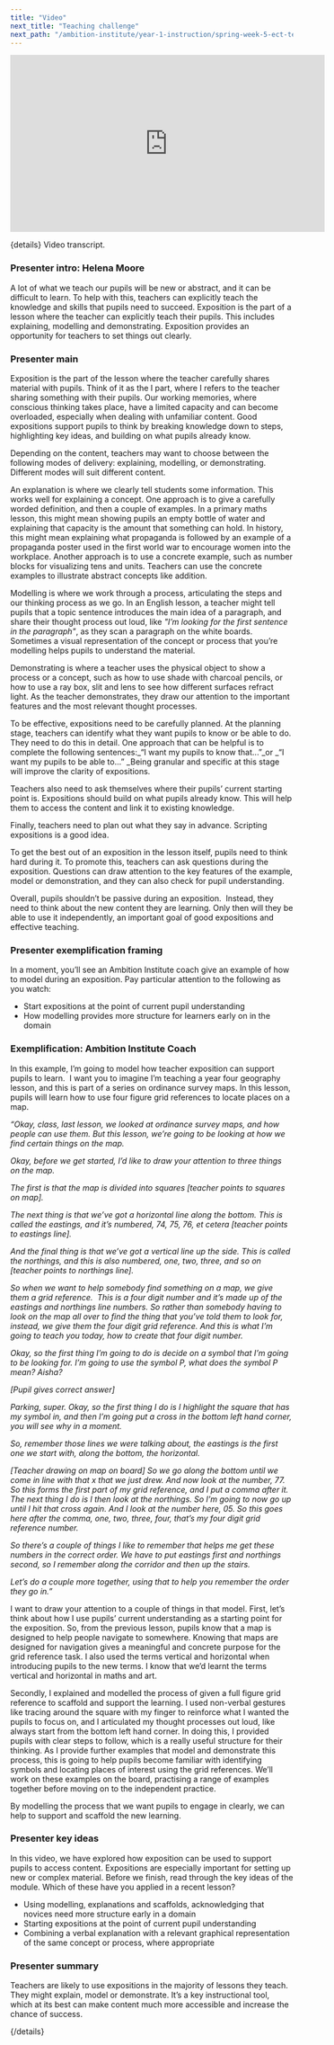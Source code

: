 ```yaml
---
title: "Video"
next_title: "Teaching challenge"
next_path: "/ambition-institute/year-1-instruction/spring-week-5-ect-teaching-challenge"
---
```


<iframe width="560" height="315" src="https://www.youtube.com/embed/34fPMu-jtkw" title="Spring Week 5 ECT Video - YouTube" frameborder="0" allow="accelerometer; autoplay; clipboard-write; encrypted-media; gyroscope; picture-in-picture; web-share" allowfullscreen></iframe>

{details}
Video transcript.

### Presenter intro: Helena Moore

A lot of what we teach our pupils will be new or abstract, and it can be difficult to learn. To help with this, teachers can explicitly
teach the knowledge and skills that pupils need to succeed. Exposition is the part
of a lesson where the teacher can explicitly teach their pupils. This includes explaining,
modelling and demonstrating. Exposition provides an opportunity for teachers to set
things out clearly.

### Presenter main

Exposition is the part of the lesson where the teacher carefully shares material
with pupils. Think of it as the I part, where I refers to the teacher sharing something
with their pupils. Our working memories, where conscious thinking takes place, have
a limited capacity and can become overloaded, especially when dealing with unfamiliar
content. Good expositions support pupils to think by breaking knowledge down to steps,
highlighting key ideas, and building on what pupils already know.

Depending on the content, teachers may want to choose between the following modes of delivery: explaining, modelling, or demonstrating. Different modes will suit different content.

An explanation is where we clearly tell students some information. This works well for explaining a concept. One approach is to give a carefully worded definition, and then a couple of examples. In a primary maths lesson, this might mean showing pupils an empty bottle of water and explaining that capacity is the amount that something can hold. In history, this might mean explaining what propaganda is followed by an example of a propaganda poster used in the first world war to encourage women into the workplace. Another approach is to use a concrete example, such as number blocks for visualizing tens and units. Teachers can use the concrete examples to illustrate abstract concepts like addition.

Modelling is where we work through a process, articulating the steps and our thinking process as we go. In an English lesson, a teacher might tell pupils that a topic sentence introduces the main idea of a paragraph, and share their thought process out loud, like _"I’m looking for the first sentence in the paragraph"_, as they scan a paragraph on the white boards. Sometimes a visual representation of the concept or process that you’re modelling helps pupils to understand the material.

Demonstrating is where a teacher uses the physical object to show a process or a concept, such as how to use shade with charcoal pencils, or how to use a ray box, slit and lens to see how different surfaces refract light. As the teacher demonstrates, they draw our attention to the important features and the most relevant thought processes.

To be effective, expositions need to be carefully planned. At the planning stage, teachers can identify what they want pupils to know or be able to do. They need to do this in detail. One approach that can be helpful is to complete the following sentences:_“I want my pupils to know that...”\_or _“I want my pupils to be able to...”&nbsp;\_Being granular and specific at this stage will improve the clarity of expositions.

Teachers also need to ask themselves where their pupils’ current starting point is. Expositions should build on what pupils already know. This will help them to access the content and link it to existing knowledge.

Finally, teachers need to plan out what they say in advance. Scripting expositions is a good idea.

To get the best out of an exposition in the lesson itself, pupils need to think hard during it. To promote this, teachers can ask questions during the exposition. Questions can draw attention to the key features of the example, model or demonstration, and they can also check for pupil understanding.

Overall, pupils shouldn’t be passive during an exposition.  Instead, they need to think about the new content they are learning. Only then will they be able to use it independently, an important goal of good expositions and effective teaching.

### Presenter exemplification framing

In a moment, you’ll see an Ambition Institute coach give an example of how to model
during an exposition. Pay particular attention to the following as you watch:

- Start expositions at the point of current pupil understanding
- How modelling provides more structure for learners early on in the domain

### Exemplification: Ambition Institute Coach

In this example, I’m going to model how teacher exposition can support pupils to
learn.  I want you to imagine I’m teaching a year four geography lesson, and
this is part of a series on ordinance survey maps. In this lesson, pupils will
learn how to use four figure grid references to locate places on a map.

_“Okay, class, last lesson, we looked at ordinance survey maps, and how people can use them. But this lesson, we’re going to be looking at how we find certain things on the map._

_Okay, before we get started, I’d like to draw your attention to three things on the map._

_The first is that the map is divided into squares [teacher points to squares on map]._

_The next thing is that we’ve got a horizontal line along the bottom. This is called the eastings, and it’s numbered, 74, 75, 76, et cetera [teacher points to eastings line]._

_And the final thing is that we’ve got a vertical line up the side. This is called the northings, and this is also numbered, one, two, three, and so on [teacher points to northings line]._

_So when we want to help somebody find something on a map, we give them a grid reference. &nbsp;This is a four digit number and it’s made up of the eastings and northings line numbers. So rather than somebody having to look on the map all over to find the thing that you’ve told them to look for, instead, we give them the four digit grid reference. And this is what I’m going to teach you today, how to create that four digit number._

_Okay, so the first thing I’m going to do is decide on a symbol that I’m going to be looking for. I’m going to use the symbol P, what does the symbol P mean? Aisha?_

_[Pupil gives correct answer]_

_Parking, super. Okay, so the first thing I do is I highlight the square that has my symbol in, and then I’m going put a cross in the bottom left hand corner, you will see why in a moment._

_So, remember those lines we were talking about, the eastings is the first one we start with, along the bottom, the horizontal._

_[Teacher drawing on map on board] So we go along the bottom until we come in line with that x that we just drew. And now look at the number, 77. So this forms the first part of my grid reference, and I put a comma after it. The next thing I do is I then look at the northings. So I’m going to now go up until I hit that cross again. And I look at the number here, 05. So this goes here after the comma, one, two, three, four, that’s my four digit grid reference number._

_So there’s a couple of things I like to remember that helps me get these numbers in the correct order. We have to put eastings first and northings second, so I remember along the corridor and then up the stairs._

_Let’s do a couple more together, using that to help you remember the order they go in.”_

I want to draw your attention to a couple of things in that model. First, let’s think about how I use pupils’ current understanding as a starting point for the exposition. So, from the previous lesson, pupils know that a map is designed to help people navigate to somewhere. Knowing that maps are designed for navigation gives a meaningful and concrete purpose for the grid reference task. I also used the terms vertical and horizontal when introducing pupils to the new terms. I know that we’d learnt the terms vertical and horizontal in maths and art.

Secondly, I explained and modelled the process of given a full figure grid reference to scaffold and support the learning. I used non-verbal gestures like tracing around the square with my finger to reinforce what I wanted the pupils to focus on, and I articulated my thought processes out loud, like always start from the bottom left hand corner. In doing this, I provided pupils with clear steps to follow, which is a really useful structure for their thinking. As I provide further examples that model and demonstrate this process, this is going to help pupils become familiar with identifying symbols and locating places of interest using the grid references. We’ll work on these examples on the board, practising a range of examples together before moving on to the independent practice.

By modelling the process that we want pupils to engage in clearly, we can help to support and scaffold the new learning.

### Presenter key ideas

In this video, we have explored how exposition can be used to support pupils to access
content. Expositions are especially important for setting up new or complex material.
Before we finish, read through the key ideas of the module. Which of these have you
applied in a recent lesson?

- Using modelling, explanations and scaffolds, acknowledging that novices need more structure early in a domain
- Starting expositions at the point of current pupil understanding
- Combining a verbal explanation with a relevant graphical representation of the same concept or process, where appropriate

### Presenter summary

Teachers are likely to use expositions in the majority of lessons they teach.
They might explain, model or demonstrate. It’s a key instructional tool, which
at its best can make content much more accessible and increase the chance of
success.

{/details}
